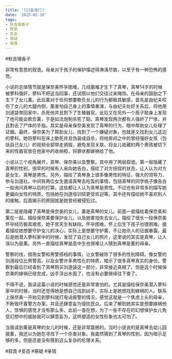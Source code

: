 ```yaml
---
title: '[[《圣母》]]'
date: '2025-02-10'
tags:
- 秋吉理香子
- 叙诡
- 变态
- 悬疑
- 亲情
---
```

#秋吉理香子

非常有意思的叙诡。母亲对于孩子的保护描述得淋漓尽致，以至于有一种恐怖的感觉。

小说的总体情节就是保奈美怀孕困难，几经磨难才生下了真琴，真琴14岁的时候被蓼科强奸，蓼科不把这当回事，还试图以他们交往过来掩饰。在母亲的鼓励之下生下了女儿薰。此后薰对于任何想要欺负女儿的行为都极其敏感，首先是由纪夫咬伤了女儿的大腿内侧，薰害怕自己身上的事情重演，与由纪夫处好关系后，将他用剑道袋带回家中，杀死他并且割下了生殖器官。此后又在另外一个孩子聪身上发现了他可能会欺负薰，于是如法炮制杀死了聪。真琴发现两次都有人强奸了尸体，并且割去了尸体的手指。其实是母亲保奈美发现了真琴的行为，暗中帮助女儿处理了证据。最终，保奈美为了帮助女儿，找到了一个嫌疑对象，也就是又找到女儿这边的蓼科。她将蓼科在床上勒死并且伪装成自杀，将他房间之中的曾经强奸女孩（包括自己女儿）的视频全部带走销毁，避免发现关联。将女儿收藏的两个男孩被切下来的性器官放在他家中的收纳柜，将罪状都嫁祸给了他。

小说以三个视角展开，真琴、保奈美以及警察。其中用了两层叙诡。第一层隐藏了真琴的性别，很早的时候有人来向她告白，描绘了对方扭捏的状态，让人认为对方是女生，真琴是男性。另外，描绘了真琴身上很多像男性的特征，强大的领导力、参与剑道社。中间有两位女生邀请真琴去吃饭的事情，包括真琴的同学桃子像告白一般询问真琴以后的打算，这些都让人认为真琴是男性。不过也有非常多的描写她更偏向女性的特质，包括她在剑道培训班更受欢迎等。其中还有描绘她不喜欢别人的接触，后面揭示的原因就是她曾经被侵犯过。

第二层是隐藏了真琴是保奈美的女儿，薰是真琴的女儿。前面一直描绘着保奈美和薰在一起。描绘保奈美要保护女儿，以及她害怕失去女儿。描绘了很长一段保奈美怀孕经历极其艰苦，她子宫天生有缺陷，怀孕困难，怀上后生下孩子也很困难。接着描绘她想要守护女儿的决心，实际上是想要守护薰，不让她杀人的证据暴露。最后是她潜入蓼科家中的时候，发现了自己女儿的照片，这里说的其实是真琴，让人误以为是薰。另外一直描绘真琴是高中生也很难让人猜到真琴是薰的母亲。

警察的线，借用女警和男警搭档的事情，让女警破除了很多的性别障碍。像女警的剑道段位比男警高，以及女警许多男性化的特质，暗示了很多真琴真实的身份。警察到最后已经查到了真琴购买剑道袋这一部分，非常接近真相了。但是这个时候保奈美的嫁祸已经完成，凶手浮出水面了，也没有必要继续往下查了。

不得不说，我读这篇小说的时候感觉还是非常害怕的。尤其是描绘保奈美潜入蓼科家中的时候，当时还觉得她是想自己找到凶手，实际上是她想找到嫁祸的人。联系上保奈美一开始见到蓼科就打电话报警的情况，感觉这就是一个焦虑上头的母亲，不断毁坏着警方办案，并且还肆意妄为侵扰民众。后来了解到她其实是想要嫁祸他人，惊惧的感觉才没有那么多。此前一直在想，为了一些不存在的幻想保护女儿免受幻想中的威胁就可以肆意妄为，这样塑造的女性形象也太可怕了。

当我读到薰是真琴的女儿的时候，还是非常震撼的。当时小说说的是真琴去幼儿园接薰，我还以为她在寻找下一个杀害对象。我虽然猜到了真琴的性别，因为暗示足够的多，但是还是没有猜到这么复杂的伦理关系。

#叙诡 #变态 #悬疑 #亲情
